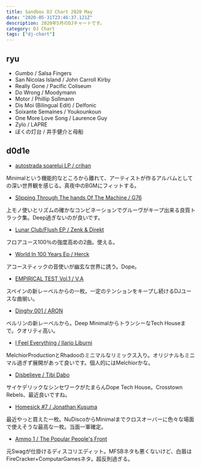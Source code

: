 ```yaml
---
title: Sandbox DJ Chart 2020 May
date: "2020-05-31T23:46:37.121Z"
description: 2020年5月のDJチャートです。
category: DJ Chart
tags: ["dj-chart"]
---
```

## ryu

- Gumbo / Salsa Fingers
- San Nicolas Island / John Carroll Kirby
- Really Gone / Pacific Coliseum
- Do Wrong / Moodymann
- Motor / Phillip Sollmann
- Dis Moi (Bilingual Edit) / Delfonic
- Soixante Semaines / Youkounkoun
- One More Love Song / Laurence Guy
- Zylo / LAPRE
- ぼくの灯台 / 井手健介と母船

## d0d1e

- [autostrada soarelui LP / crihan](https://soundcloud.com/playedby/sets/crihan-autostrada-soarelui-lp-uvar011)

Minimalという機能的なところから離れて、アーティストが作るアルバムとしての深い世界観を感じる。真夜中のBGMにフィットする。

- [Slipping Through The hands Of The Machine / G76](https://www.youtube.com/watch?v=hBUjdlHfJ2Y&feature=emb_title)

上モノ使いとリズムの確かなコンビネーションでグルーヴがキープ出来る良質トラック集。Deep過ぎないのが良いです。

- [Lunar Club/Flush EP / Zenk & Direkt](https://soundcloud.com/zenk_microorbitrecords/sets/zenk-direkt-lunar-club-flush)

フロアユース100％の強度高めの2曲。使える。

- [World In 100 Years Ep / Herck](https://soundcloud.com/curteaveche/sets/cv012-herck-world-in-100-years)

アコースティックの音使いが幽玄な世界に誘う。Dope。

- [EMPIRICAL TEST Vol.1 / V.A](https://www.youtube.com/watch?v=pWinpcIyUbo&feature=emb_title)

スペインの新レーベルからの一枚。一定のテンションをキープし続けるDJユースな曲揃い。

- [Dinghy 001 / ARON](https://www.youtube.com/watch?v=IZScCavTP2M&feature=emb_title)

ベルリンの新レーベルから。Deep MinimalからトランシーなTech Houseまで。クオリティ高い。

- [I Feel Everything / Ilario Liburni](https://soundcloud.com/invaderecords/sets/inv018-ilario-liburni-i-feel-everything-ep-pre-order)

MelchiorProductionとRhadooのミニマルなリミックス入り。オリジナルもミニマル過ぎず展開があって良いです。個人的にはMelchiorかな。

- [Disbelieve / Tibi Dabo](https://www.youtube.com/watch?v=JVmksyPRiY8&feature=emb_title)

サイケデリックなシンセワークがたまらんDope Tech House。Crosstown Rebels、最近良いですね。

- [Homesick #7 / Jonathan Kusuma](https://soundcloud.com/fragrantharbour/homesick-7-jonathan-kusuma)

最近やっと買えた一枚。NuDiscoからMinimalまでクロスオーバーに色々な場面で使えそうな最高な一枚。当面一軍確定。

- [Ammo 1 / The Popular People's Front](https://www.youtube.com/watch?v=Nh8x7d8JE2M&feature=emb_title)

元Swagが仕掛けるディスコリエディット。MFSBネタも悪くないけど、白眉はFireCracker+ComputarGamesネタ。超反則過ぎる。
